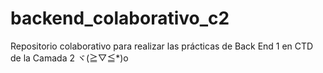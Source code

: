 # backend_colaborativo_c2
Repositorio colaborativo para realizar las prácticas de Back End 1 en CTD de la Camada 2 ヾ(≧▽≦*)o
